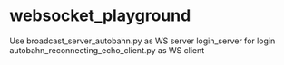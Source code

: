 # websocket_playground

Use broadcast_server_autobahn.py as WS server
login_server for login
autobahn_reconnecting_echo_client.py as WS client

